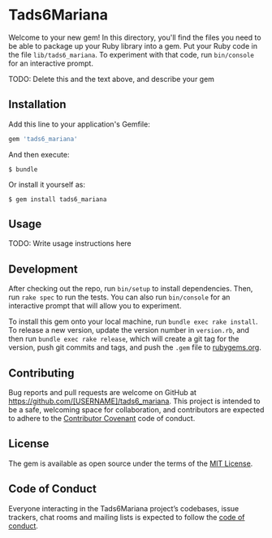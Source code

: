 # Tads6Mariana

Welcome to your new gem! In this directory, you'll find the files you need to be able to package up your Ruby library into a gem. Put your Ruby code in the file `lib/tads6_mariana`. To experiment with that code, run `bin/console` for an interactive prompt.

TODO: Delete this and the text above, and describe your gem

## Installation

Add this line to your application's Gemfile:

```ruby
gem 'tads6_mariana'
```

And then execute:

    $ bundle

Or install it yourself as:

    $ gem install tads6_mariana

## Usage

TODO: Write usage instructions here

## Development

After checking out the repo, run `bin/setup` to install dependencies. Then, run `rake spec` to run the tests. You can also run `bin/console` for an interactive prompt that will allow you to experiment.

To install this gem onto your local machine, run `bundle exec rake install`. To release a new version, update the version number in `version.rb`, and then run `bundle exec rake release`, which will create a git tag for the version, push git commits and tags, and push the `.gem` file to [rubygems.org](https://rubygems.org).

## Contributing

Bug reports and pull requests are welcome on GitHub at https://github.com/[USERNAME]/tads6_mariana. This project is intended to be a safe, welcoming space for collaboration, and contributors are expected to adhere to the [Contributor Covenant](http://contributor-covenant.org) code of conduct.

## License

The gem is available as open source under the terms of the [MIT License](https://opensource.org/licenses/MIT).

## Code of Conduct

Everyone interacting in the Tads6Mariana project’s codebases, issue trackers, chat rooms and mailing lists is expected to follow the [code of conduct](https://github.com/[Akemims]/tads6_mariana/blob/master/CODE_OF_CONDUCT.md).
